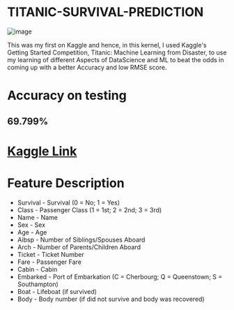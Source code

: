 # TITANIC-SURVIVAL-PREDICTION
![image](https://i0.wp.com/www.alltherooms.com/blog/wp-content/uploads/2018/10/Feature-ATR-News-New-Titanic-Route-Announced-By-YouTube.jpg?fit=1000%2C667&ssl=1)

This was my first on Kaggle and hence, in this kernel, I used Kaggle's Getting Started Competition, Titanic: Machine Learning from Disaster, to use my learning of different Aspects of DataScience and ML to beat the odds in coming up with a better Accuracy and low RMSE score.

# Accuracy on testing 
69.799%
------
# <a href="https://www.kaggle.com/ajitesh24" >Kaggle Link</a>

# Feature Description
* Survival - Survival (0 = No; 1 = Yes)
* Class - Passenger Class (1 = 1st; 2 = 2nd; 3 = 3rd)
* Name - Name
* Sex - Sex
* Age - Age
* Aibsp - Number of Siblings/Spouses Aboard
* Arch - Number of Parents/Children Aboard
* Ticket - Ticket Number
* Fare - Passenger Fare
* Cabin - Cabin
* Embarked - Port of Embarkation (C = Cherbourg; Q = Queenstown; S = Southampton)
* Boat - Lifeboat (if survived)
* Body - Body number (if did not survive and body was recovered)
